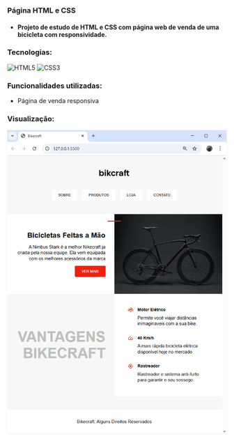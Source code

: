 ### Página HTML e CSS

- #### Projeto de estudo de HTML e CSS com página web de venda de uma bicicleta com responsividade.

### Tecnologias:

![HTML5](https://img.shields.io/badge/html5-%23E34F26.svg?style=for-the-badge&logo=html5&logoColor=white) ![CSS3](https://img.shields.io/badge/css3-%231572B6.svg?style=for-the-badge&logo=css3&logoColor=white)

### Funcionalidades utilizadas:

- Página de venda responsiva

### Visualização:

![alt text](image.png)
